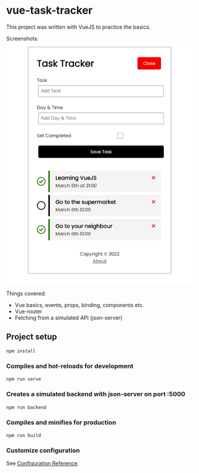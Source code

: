 # vue-task-tracker

This project was written with VueJS to practice the basics.

Screenshots:
![Task Tracker app](https://github.com/hunterhuni/vue-task-tracker/blob/main/screenshot.jpg?raw=true)

Things covered:

- Vue basics, events, props, binding, components etc.
- Vue-router
- Fetching from a simulated API (json-server)

## Project setup

```
npm install
```

### Compiles and hot-reloads for development

```
npm run serve
```

### Creates a simulated backend with json-server on port :5000

```
npm run backend
```

### Compiles and minifies for production

```
npm run build
```

### Customize configuration

See [Configuration Reference](https://cli.vuejs.org/config/).
